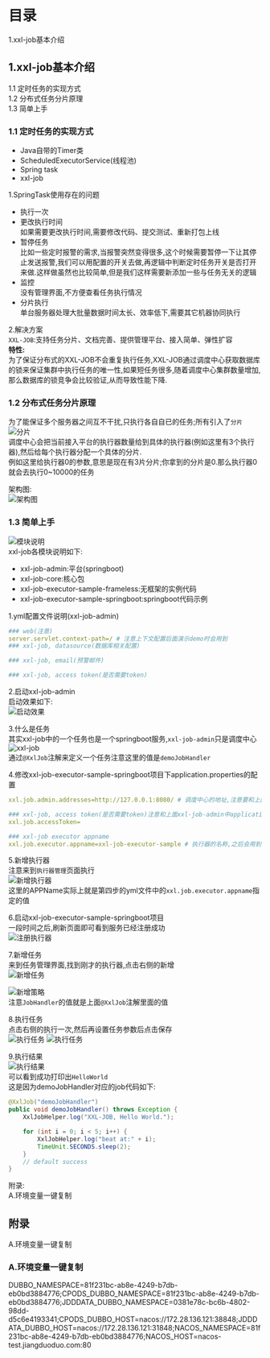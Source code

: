 # 目录  
1.xxl-job基本介绍  


## 1.xxl-job基本介绍  
1.1 定时任务的实现方式  
1.2 分布式任务分片原理  
1.3 简单上手  

### 1.1 定时任务的实现方式  
* Java自带的Timer类
* ScheduledExecutorService(线程池)
* Spring task
* xxl-job

1.SpringTask使用存在的问题  
* 执行一次
* 更改执行时间  
  如果需要更改执行时间,需要修改代码、提交测试、重新打包上线
* 暂停任务  
  比如一些定时报警的需求,当报警突然变得很多,这个时候需要暂停一下让其停止发送报警,我们可以用配置的开关去做,再逻辑中判断定时任务开关是否打开来做.这样做虽然也比较简单,但是我们这样需要新添加一些与任务无关的逻辑
* 监控  
  没有管理界面,不方便查看任务执行情况  
* 分片执行  
  单台服务器处理大批量数据时间太长、效率低下,需要其它机器协同执行

2.解决方案  
`XXL-JOB`:支持任务分片、文档完善、提供管理平台、接入简单、弹性扩容  
**特性:**  
为了保证分布式的XXL-JOB不会重复执行任务,XXL-JOB通过调度中心获取数据库的锁来保证集群中执行任务的唯一性,如果短任务很多,随着调度中心集群数量增加,那么数据库的锁竞争会比较验证,从而导致性能下降.  

### 1.2 分布式任务分片原理
为了能保证多个服务器之间互不干扰,只执行各自自已的任务;所有引入了`分片`  
![分片](resources/xxl-job/1.png)  
调度中心会把当前接入平台的执行器数量给到具体的执行器(例如这里有3个执行器),然后给每个执行器分配一个具体的分片.  
例如这里给执行器0的参数,意思是现在有3片分片;你拿到的分片是0.那么执行器0就会去执行0~10000的任务  

架构图:  
![架构图](resources/xxl-job/2.png)  

### 1.3 简单上手  
![模块说明](resources/xxl-job/3.png)  
xxl-job各模块说明如下:  
* xxl-job-admin:平台(springboot)  
* xxl-job-core:核心包
* xxl-job-executor-sample-frameless:无框架的实例代码
* xxl-job-executor-sample-springboot:springboot代码示例

1.yml配置文件说明(xxl-job-admin)  
```yml
### web(注意)
server.servlet.context-path=/ # 注意上下文配置后面演示demo时会用到
### xxl-job, datasource(数据库相关配置)  

### xxl-job, email(预警邮件)  

### xxl-job, access token(是否需要token)
```

2.启动xxl-job-admin  
启动效果如下:  
![启动效果](resources/xxl-job/4.png)  

3.什么是任务  
其实xxl-job中的一个任务也是一个springboot服务,`xxl-job-admin`只是调度中心  
![xxl-job](resources/xxl-job/5.png)  
通过`@XxlJob`注解来定义一个任务注意这里的值是`demoJobHandler`  

4.修改xxl-job-executor-sample-springboot项目下application.properties的配置  
```yml
xxl.job.admin.addresses=http://127.0.0.1:8080/ # 调度中心的地址,注意要和上面server.servlet.context-path指定的路径保持一致

### xxl-job, access token(是否需要token)注意和上面xxl-job-admin中application.yml中指定的token一致,如果xxl-job-admin启用了token的话
xxl.job.accessToken=

### xxl-job executor appname
xxl.job.executor.appname=xxl-job-executor-sample # 执行器的名称,之后会用到

```

5.新增执行器  
注意来到`执行器管理`页面执行  
![新增执行器](resources/xxl-job/6.png)  
这里的APPName实际上就是第四步的yml文件中的`xxl.job.executor.appname`指定的值  

6.启动xxl-job-executor-sample-springboot项目  
一段时间之后,刷新页面即可看到服务已经注册成功  
![注册执行器](resources/xxl-job/7.png)  

7.新增任务  
来到任务管理界面,找到刚才的执行器,点击右侧的新增  
![新增任务](resources/xxl-job/8.png)  

![新增策略](resources/xxl-job/9.png)  
注意`JobHandler`的值就是上面`@XxlJob`注解里面的值  

8.执行任务  
点击右侧的执行一次,然后再设置任务参数后点击保存  
![执行任务](resources/xxl-job/10.png)
![执行任务](resources/xxl-job/11.png)

9.执行结果  
![执行结果](resources/xxl-job/12.png)  
可以看到成功打印出`HelloWorld`  
这是因为demoJobHandler对应的job代码如下:  
```java
@XxlJob("demoJobHandler")
public void demoJobHandler() throws Exception {
    XxlJobHelper.log("XXL-JOB, Hello World.");

    for (int i = 0; i < 5; i++) {
        XxlJobHelper.log("beat at:" + i);
        TimeUnit.SECONDS.sleep(2);
    }
    // default success
}
```

附录:  
A.环境变量一键复制  




## 附录  
A.环境变量一键复制  


### A.环境变量一键复制  
DUBBO_NAMESPACE=81f231bc-ab8e-4249-b7db-eb0bd3884776;CPODS_DUBBO_NAMESPACE=81f231bc-ab8e-4249-b7db-eb0bd3884776;JDDDATA_DUBBO_NAMESPACE=0381e78c-bc6b-4802-98dd-d5c6e4193341;CPODS_DUBBO_HOST=nacos://172.28.136.121:38848;JDDDATA_DUBBO_HOST=nacos://172.28.136.121:31848;NACOS_NAMESPACE=81f231bc-ab8e-4249-b7db-eb0bd3884776;NACOS_HOST=nacos-test.jiangduoduo.com:80


